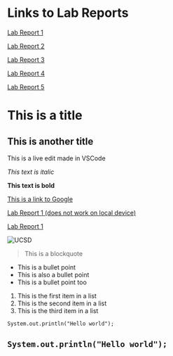 # Links to Lab Reports

[Lab Report 1](https://mwchen25.github.io//cse15l-lab-reports/lab-report-1-week-2.html)

[Lab Report 2](https://mwchen25.github.io//cse15l-lab-reports/lab-report-2-week-4.html)

[Lab Report 3](https://mwchen25.github.io//cse15l-lab-reports/lab-report-3-week-6.html)

[Lab Report 4](https://mwchen25.github.io//cse15l-lab-reports/lab-report-4-week-8.html)

[Lab Report 5](https://mwchen25.github.io//cse15l-lab-reports/lab-report-5-week-10.html)

# This is a title
## This is another title

This is a live edit made in VSCode

*This text is italic*

**This text is bold**

[This is a link to Google](https://google.com)

[Lab Report 1 (does not work on local device)](lab-report-1-week-2.html)

[Lab Report 1](https://mwchen25.github.io//cse15l-lab-reports/lab-report-1-week-2.html)

![UCSD](https://www.prepbaseballreport.com/media/school_logos/thumbs/1611_thumb.jpg)

> This is a blockquote

* This is a bullet point
* This is also a bullet point
* This is a bullet point too

1. This is the first item in a list
2. This is the second item in a list
3. This is the third item in a list


`System.out.println("Hello world");`

```System.out.println("Hello world");```
---
